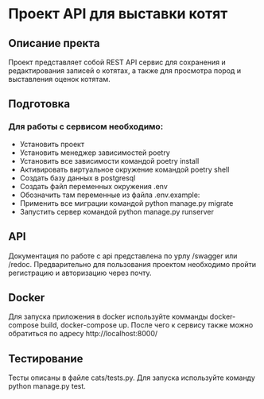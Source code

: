 # Проект API для выставки котят

## Описание пректа

Проект представляет собой REST API сервис для сохранения и редактирования записей о котятах, а также для просмотра пород и выставления оценок котятам.

## Подготовка

### Для работы с сервисом необходимо:

- Установить проект
- Установить менеджер зависимостей poetry
- Установить все зависимости командой poetry install
- Активировать виртуальное окружение командой poetry shell
- Создать базу данных в postgresql
- Создать файл переменных окружения .env
- Обозначить там переменные из файла .env.example:
- Применить все миграции командой python manage.py migrate
- Запустить сервер командой python manage.py runserver

## API

Документация по работе с api представлена по урлу /swagger или /redoc. Предварительно для пользования проектом необходимо пройти регистрацию и авторизацию через почту.

## Docker

Для запуска приложения в docker используйте комманды docker-compose build, docker-compose up. После чего к сервису также можно обратиться по адресу http://localhost:8000/

## Тестирование

Тесты описаны в файле cats/tests.py. Для запуска используйте команду python manage.py test.
